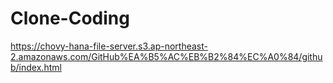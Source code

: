 # Clone-Coding

https://chovy-hana-file-server.s3.ap-northeast-2.amazonaws.com/GitHub%EA%B5%AC%EB%B2%84%EC%A0%84/github/index.html
